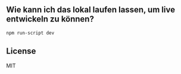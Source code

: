 ## Wie kann ich das lokal laufen lassen, um live entwickeln zu können?

`npm run-script dev`

## License

MIT
